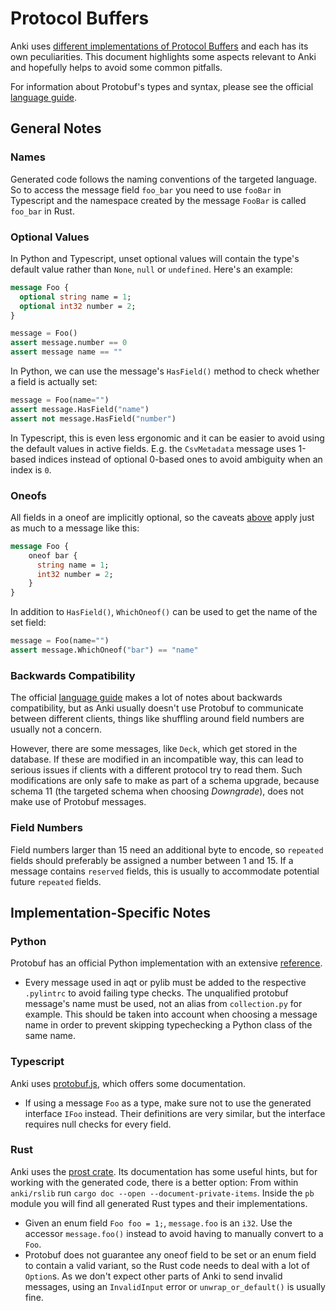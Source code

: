 # Protocol Buffers

Anki uses [different implementations of Protocol Buffers](./architecture.md#protobuf)
and each has its own peculiarities. This document highlights some aspects relevant
to Anki and hopefully helps to avoid some common pitfalls.

For information about Protobuf's types and syntax, please see the official [language guide](https://developers.google.com/protocol-buffers/docs/proto3).

## General Notes

### Names

Generated code follows the naming conventions of the targeted language. So to access
the message field `foo_bar` you need to use `fooBar` in Typescript and the
namespace created by the message `FooBar` is called `foo_bar` in Rust.

### Optional Values

In Python and Typescript, unset optional values will contain the type's default
value rather than `None`, `null` or `undefined`. Here's an example:

```protobuf
message Foo {
  optional string name = 1;
  optional int32 number = 2;
}
```

```python
message = Foo()
assert message.number == 0
assert message name == ""
```

In Python, we can use the message's `HasField()` method to check whether a field is
actually set:

```python
message = Foo(name="")
assert message.HasField("name")
assert not message.HasField("number")
```

In Typescript, this is even less ergonomic and it can be easier to avoid using
the default values in active fields. E.g. the `CsvMetadata` message uses 1-based
indices instead of optional 0-based ones to avoid ambiguity when an index is `0`.

### Oneofs

All fields in a oneof are implicitly optional, so the caveats [above](#optional-values)
apply just as much to a message like this:

```protobuf
message Foo {
    oneof bar {
      string name = 1;
      int32 number = 2;
    }
}
```

In addition to `HasField()`, `WhichOneof()` can be used to get the name of the set
field:

```python
message = Foo(name="")
assert message.WhichOneof("bar") == "name"
```

### Backwards Compatibility

The official [language guide](https://developers.google.com/protocol-buffers/docs/proto3)
makes a lot of notes about backwards compatibility, but as Anki usually doesn't
use Protobuf to communicate between different clients, things like shuffling around
field numbers are usually not a concern.

However, there are some messages, like `Deck`, which get stored in the database.
If these are modified in an incompatible way, this can lead to serious issues if
clients with a different protocol try to read them. Such modifications are only
safe to make as part of a schema upgrade, because schema 11 (the targeted schema
when choosing _Downgrade_), does not make use of Protobuf messages.

### Field Numbers

Field numbers larger than 15 need an additional byte to encode, so `repeated` fields
should preferably be assigned a number between 1 and 15. If a message contains
`reserved` fields, this is usually to accommodate potential future `repeated` fields.

## Implementation-Specific Notes

### Python

Protobuf has an official Python implementation with an extensive [reference](https://developers.google.com/protocol-buffers/docs/reference/python-generated).

- Every message used in aqt or pylib must be added to the respective `.pylintrc`
  to avoid failing type checks. The unqualified protobuf message's name must be
  used, not an alias from `collection.py` for example. This should be taken into
  account when choosing a message name in order to prevent skipping typechecking
  a Python class of the same name.

### Typescript

Anki uses [protobuf.js](https://protobufjs.github.io/protobuf.js/), which offers
some documentation.

- If using a message `Foo` as a type, make sure not to use the generated interface
  `IFoo` instead. Their definitions are very similar, but the interface requires
  null checks for every field.

### Rust

Anki uses the [prost crate](https://docs.rs/prost/latest/prost/).
Its documentation has some useful hints, but for working with the generated code,
there is a better option: From within `anki/rslib` run `cargo doc --open --document-private-items`.
Inside the `pb` module you will find all generated Rust types and their implementations.

- Given an enum field `Foo foo = 1;`, `message.foo` is an `i32`. Use the accessor
  `message.foo()` instead to avoid having to manually convert to a `Foo`.
- Protobuf does not guarantee any oneof field to be set or an enum field to contain
  a valid variant, so the Rust code needs to deal with a lot of `Option`s. As we
  don't expect other parts of Anki to send invalid messages, using an `InvalidInput`
  error or `unwrap_or_default()` is usually fine.
